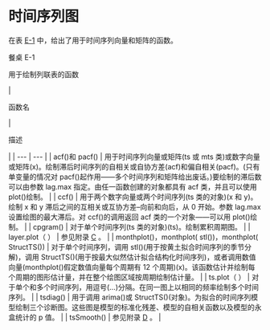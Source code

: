 # 时间序列图

在表 [E-1](#Tab1) 中，给出了用于时间序列向量和矩阵的函数。

餐桌 E-1

用于绘制列联表的函数

<colgroup><col class="tcol1 align-left"> <col class="tcol2 align-left"></colgroup> 
| 

函数名

 | 

描述

 |
| --- | --- |
| acf()和 pacf() | 用于时间序列向量或矩阵(ts 或 mts 类)或数字向量或矩阵(x)。绘制滞后时间序列的自相关或自协方差(acf)和偏自相关(pacf)。(只有单变量的情况对 pacf()起作用——多个时间序列和矩阵给出废话。)要绘制的滞后数可以由参数 lag.max 指定。由任一函数创建的对象都具有 acf 类，并且可以使用 plot()绘制。 |
| ccf() | 用于两个数字向量或两个时间序列(ts 类的对象)(x 和 y)。绘制 x 和 y 滞后之间的互相关或互协方差–向前和向后，从 0 开始。参数 lag.max 设置绘图的最大滞后。对 ccf()的调用返回 acf 类的一个对象——可以用 plot()绘制。 |
| cpgram() | 对于单个时间序列(ts 类的对象)(ts)。绘制累积周期图。 |
| layer.plot（ ） | 参见附录 [C](https://doi.org//10.1007/978-1-4842-6831-5_13) 。 |
| monthplot()，monthplot( stl())，monthplot( StructTS()) | 对于单个时间序列，调用 stl()(用于按黄土拟合时间序列的季节分解)，调用 StructTS()(用于按最大似然估计拟合结构化时间序列)，或者调用数值向量(monthplot()假定数值向量每个周期有 12 个周期)(x)。该函数估计并绘制每个周期的图形估计量，并在整个绘图区域按周期绘制估计量。 |
| ts.plot（ ） | 对于单个和多个时间序列，用逗号(…)分隔。在同一图上以相同的频率绘制多个时间序列。 |
| tsdiag() | 用于调用 arima()或 StructTS()(对象)。为拟合的时间序列模型绘制三个诊断图。这些图是模型的标准化残差、模型的自相关函数以及模型的永盒统计的 p 值。 |
| tsSmooth() | 参见附录 [D](https://doi.org//10.1007/978-1-4842-6831-5_14) 。 |